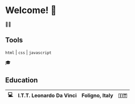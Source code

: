# Welcome! :loudspeaker:

:wrench::hammer:
## Tools

`html` | `css` | `javascript`

:mortar_board:
## Education

:computer: | I.T.T. Leonardo Da Vinci | Foligno, Italy | :it:
--- | --- | --- | --- |
